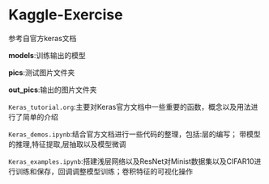 # Kaggle-Exercise
参考自官方keras文档

**models**:训练输出的模型

**pics**:测试图片文件夹

**out_pics**:输出的图片文件夹

`Keras_tutorial.org`:主要对Keras官方文档中一些重要的函数，概念以及用法进行了简单的介绍

`Keras_demos.ipynb`:结合官方文档进行一些代码的整理，包括:层的编写； 带模型的推理,特征提取,层抽取以及模型微调

`Keras_examples.ipynb`:搭建浅层网络以及ResNet对Minist数据集以及CIFAR10进行训练和保存，回调调整模型训练；卷积特征的可视化操作
